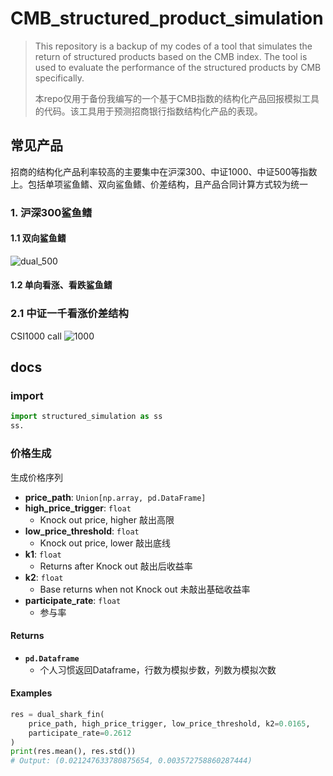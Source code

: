# CMB_structured_product_simulation
> This repository is a backup of my codes of a tool that simulates the return of structured products based on the CMB index. The tool is used to evaluate the performance of the structured products by CMB specifically.
> 
> 本repo仅用于备份我编写的一个基于CMB指数的结构化产品回报模拟工具的代码。该工具用于预测招商银行指数结构化产品的表现。
> 
 ## 常见产品
招商的结构化产品利率较高的主要集中在沪深300、中证1000、中证500等指数上。包括单项鲨鱼鳍、双向鲨鱼鳍、价差结构，且产品合同计算方式较为统一
### 1. 沪深300鲨鱼鳍
#### 1.1 双向鲨鱼鳍
![dual_500](https://s3gw.cmbimg.com/mbwebpage-images/504b0828-c0ff-337a-ae2b-64a487a67873_559x800.jpg)
#### 1.2 单向看涨、看跌鲨鱼鳍

### 2.1 中证一千看涨价差结构
CSI1000 call
![1000](https://s3gw.cmbimg.com/mbwebpage-images/5746e7d1-80c9-3f39-b40e-264e4403632f_639x702.jpg)


## docs
### import
```python
import structured_simulation as ss
ss.
```
### 价格生成
生成价格序列

- **price_path**: `Union[np.array, pd.DataFrame]`
- **high_price_trigger**: `float`
  - Knock out price, higher 敲出高限
- **low_price_threshold**: `float`
  - Knock out price, lower 敲出底线
- **k1**: `float`
  - Returns after Knock out 敲出后收益率
- **k2**: `float`
  - Base returns when not Knock out 未敲出基础收益率
- **participate_rate**: `float`
  - 参与率

#### Returns
- **`pd.Dataframe`**
  - 个人习惯返回Dataframe，行数为模拟步数，列数为模拟次数

#### Examples
```python
res = dual_shark_fin(
    price_path, high_price_trigger, low_price_threshold, k2=0.0165,
    participate_rate=0.2612
)
print(res.mean(), res.std())
# Output: (0.021247633780875654, 0.003572758860287444)
```

